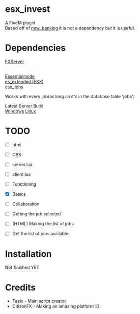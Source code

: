 # esx_invest
A FiveM plugin <br>
Based off of [new_banking](https://github.com/Tazi0/new_banking) it is not a dependency but it is useful.

# Dependencies
[FXServer](https://docs.fivem.net/server-manual/setting-up-a-server/)<br><br>

[Essentialmode](https://forum.fivem.net/t/release-essentialmode-base/3665)<br>
[es_extended (ESX)](https://forum.fivem.net/t/release-esx-base/39881)<br>
[esx_jobs](https://forum.fivem.net/t/release-esx-jobs/41949)<br>

Works with every job(as long as it's in the database table 'jobs')

Latest Server Build <br>
[Windows](https://runtime.fivem.net/artifacts/fivem/build_server_windows/master/)
[Linux](https://runtime.fivem.net/artifacts/fivem/build_proot_linux/master/)

# TODO
- [ ] html
- [ ] CSS
- [ ] server.lua
- [ ] client.lua
- [ ] Functioning
- [x] Basics
- [ ] Collaboration

- [ ] Getting the job selected
- [ ] (HTML) Making the list of jobs
- [ ] Get the list of jobs available

# Installation
Not finished YET

# Credits
* Tazio - Main script creator
* CitizenFX - Making an amazing platform :D

